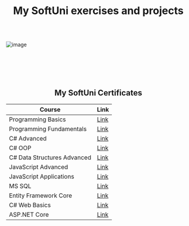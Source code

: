 <h1 align="center">My SoftUni exercises and projects </h1>
<br></br>

![image](https://bulgaria.wordcamp.org/2020/files/2020/09/Softuni_logo_trasparent.png)
  
<br></br>
<br></br>
<article> 
<h2 align="center">My SoftUni Certificates</h2>
</article>

<table class="tg" align="center">
<thead>
  <tr>
    <th align="center">Course</th>
    <th>Link</th>
  </tr>
</thead>
<tbody>
  <tr>
    <td>Programming Basics</td>
    <td><a target="_blank" href="https://softuni.bg/certificates/details/107562/0873021c">Link</a></td>
  </tr>
  <tr>
    <td>Programming Fundamentals</td>
    <td><a href="https://softuni.bg/certificates/details/96296/73faf4fd">Link</a></td>
  </tr>
  <tr>
    <td>C# Advanced</td>
    <td><a href="https://softuni.bg/certificates/details/98089/ec575c54">Link</a></td>
  </tr>
  <tr>
    <td>C# OOP</td>
    <td><a href="https://softuni.bg/certificates/details/104223/80fa66e2">Link</a></td>
  </tr>
    <tr>
    <td>C# Data Structures Advanced</td>
    <td><a href="https://softuni.bg/certificates/details/113786/7aa2f246">Link</a></td>
  </tr>
  <tr>
    <td>JavaScript Advanced</td>
    <td><a href="https://softuni.bg/certificates/details/108137/01ff68d4">Link</a></td>
  </tr>
  <tr>
    <td>JavaScript Applications</td>
    <td><a href="https://softuni.bg/certificates/details/110248/36d9fe72">Link</a></td>
  </tr>
  <tr>
    <td>MS SQL</td>
    <td><a href="https://softuni.bg/certificates/details/114091/10b7fbd6">Link</a></td>
  </tr>
   <tr>
    <td>Entity Framework Core</td>
    <td><a href="https://softuni.bg/certificates/details/119013/6458c29d">Link</a></td>
  </tr>
  <tr>
    <td>C# Web Basics</td>
    <td><a href="https://softuni.bg/certificates/details/126280/4c628390">Link</a></td>
  </tr>
  <tr>
    <td>ASP.NET Core</td>
    <td><a href="https://softuni.bg/certificates/details/132671/073277bb">Link</a></td>
  </tr>
</tbody>
</table>

